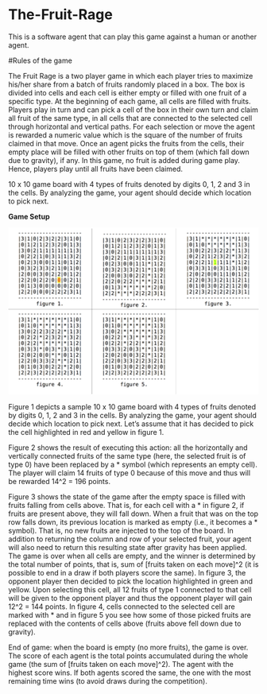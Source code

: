 # The-Fruit-Rage
This is a software agent that can play this game against a human or another agent.

#Rules of the game

The Fruit Rage is a two player game in which each player tries to maximize his/her share from a batch of fruits randomly placed in a box. The box is divided into cells and each cell is either empty or filled with one fruit of a specific type.
At the beginning of each game, all cells are filled with fruits. Players play in turn and can pick a cell of the box in their own turn and claim all fruit of the same type, in all cells that are connected to the selected cell through horizontal and vertical paths. For each selection or move the agent is rewarded a numeric value which is the square of the number of fruits claimed in that move. Once an agent picks the fruits from the cells, their empty place will be filled with other fruits on top of them (which fall down due to gravity), if any. In this game, no fruit is added during game play. Hence, players play until all fruits have been claimed.

10 x 10 game board with 4 types of fruits denoted by digits 0, 1, 2 and 3 in the cells. By analyzing the game, your agent should decide which location to pick next.

**Game Setup**

![Alt text](https://github.com/VaibhavDesai/The-Fruit-Rage/blob/master/images/Screen%20Shot%202017-12-21%20at%2011.38.32%20AM.png?raw=true "Img1")

Figure 1 depicts a sample 10 x 10 game board with 4 types of fruits denoted by digits 0, 1, 2 and 3 in the cells. By analyzing the game, your agent should decide which location to pick next. Let’s assume that it has decided to pick the cell highlighted in red and yellow in figure 1.

Figure 2 shows the result of executing this action: all the horizontally and vertically connected fruits of the same type (here, the selected fruit is of type 0) have been replaced by a * symbol (which represents an empty cell). The player will claim 14 fruits of type 0 because of this move and thus will be rewarded 14^2 = 196 points.

Figure 3 shows the state of the game after the empty space is filled with fruits falling from cells above. That is, for each cell with a * in figure 2, if fruits are present above, they will fall down. When a fruit that was on the top row falls down, its previous location is marked as empty (i.e., it becomes a * symbol). That is, no new fruits are injected to the top of the board. In addition to returning the column and row of your selected fruit, your agent will also need to return this resulting state after gravity has been applied. The game is over when all cells are empty, and the winner is determined by the total number of points, that is, sum of [fruits taken on each move]^2 (it is possible to end in a draw if both players score the same).
In figure 3, the opponent player then decided to pick the location highlighted in green and yellow. Upon selecting this cell, all 12 fruits of type 1 connected to that cell will be given to the opponent player and thus the opponent player will gain 12^2 = 144 points. In figure 4, cells connected to the selected cell are marked with * and in figure 5 you see how some of those picked fruits are replaced with the contents of cells above (fruits above fell down due to gravity).

End of game: when the board is empty (no more fruits), the game is over. The score of each agent is the total points accumulated during the whole game (the sum of [fruits taken on each move]^2). The agent with the highest score wins. If both agents scored the same, the one with the most remaining time wins (to avoid draws during the competition).
